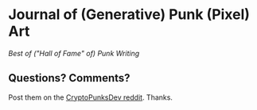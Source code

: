 # Journal of (Generative) Punk (Pixel) Art

_Best of ("Hall of Fame" of) Punk Writing_







## Questions? Comments?

Post them on the [CryptoPunksDev reddit](https://old.reddit.com/r/CryptoPunksDev). Thanks.
